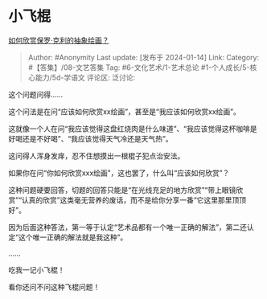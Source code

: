 # 小飞棍
[如何欣赏保罗·克利的抽象绘画？](https://www.zhihu.com/question/631341247/answer/3361492467)

> Author: #Anonymity
> Last update: [发布于 2024-01-14]
> Link:
> Category: #【答集】/08-文艺答集
> Tag: #6-文化艺术/1-艺术总论 #1-个人成长/5-核心能力/5d-学语文 
> 评论区:
> 泛讨论:

这个问题问得……

这个问法是在问“应该如何欣赏xx绘画”，甚至是“我应该如何欣赏xx绘画”。

这就像一个人在问“我应该觉得这盘红烧肉是什么味道”、“我应该觉得这杯咖啡是好喝还是不好喝”、“我应该觉得天气冷还是天气热”。

这问得人浑身发痒，忍不住想摸出一根棍子犯点治安法。

如果你在问“你如何欣赏xxx绘画”，这也罢了，什么叫“应该如何欣赏”？

这种问题硬要回答，切题的回答只能是“在光线充足的地方欣赏”“带上眼镜欣赏”“认真的欣赏”这类毫无营养的废话，而不是给你分享一番“它这里那里顶顶好”。

因为后面这种答法，第一等于认定“艺术品都有一个唯一正确的解法”，第二还认定“这个唯一正确的解法就是我这种”。

……

吃我一记小飞棍！

看你还问不问这种飞棍问题！
